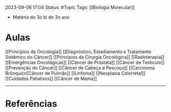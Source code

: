2023-09-06 17:04
Status: #Topic 
Tags: [[Biologia Molecular]]
<br/>
- Matéria do 3o bi do 3o ano
# Aulas
[[Princípios da Oncologia]]
[[Diagnóstico, Estadiamento e Tratamento Sistêmico do Câncer]]
[[Princípios da Cirurgia Oncológica]]
[[Radioterapia]]
[[Emergências Oncológicas]]
[[Câncer de Próstata]]
[[Câncer de Testículo]]
[[Prevenção do Câncer]]
[[Câncer de Cabeça e Pescoço]]
[[Carcinoma Brônquico|Câncer de Pulmão]]
[[Linfoma]]
[[Neoplasia Colorretal]]
[[Cuidados Paliativos]]
[[Câncer de Mama]]
____
# Referências


